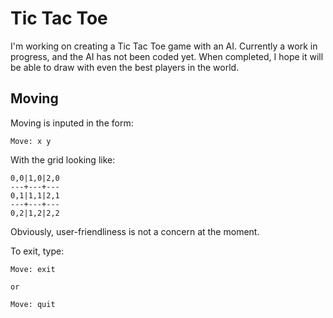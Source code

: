 Tic Tac Toe
===========

I'm working on creating a Tic Tac Toe game with an AI. Currently a work in
progress, and the AI has not been coded yet. When completed, I hope it will be
able to draw with even the best players in the world.

Moving
------

Moving is inputed in the form:

    Move: x y

With the grid looking like:

    0,0|1,0|2,0
    ---+---+---
    0,1|1,1|2,1
    ---+---+---
    0,2|1,2|2,2

Obviously, user-friendliness is not a concern at the moment.

To exit, type:
    
    Move: exit
    
    or

    Move: quit

